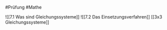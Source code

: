 #Prüfung #Mathe 

![[7.1 Was sind Gleichungssysteme]]
![[7.2 Das Einsetzungsverfahren]]
[[3x3 Gleichungssysteme]]
